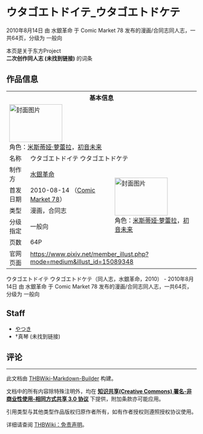 # ウタゴエトドイテ_ウタゴエトドケテ

<!-- source html: G:\repos\THBWiki-Markdown-Builder\THBWikiMarkdown\Temp\main\2\2e\ns0%3A%E3%82%A6%E3%82%BF%E3%82%B4%E3%82%A8%E3%83%88%E3%83%89%E3%82%A4%E3%83%86_%E3%82%A6%E3%82%BF%E3%82%B4%E3%82%A8%E3%83%88%E3%83%89%E3%82%B1%E3%83%86.html -->

2010年8月14日 由 水銀革命 于 Comic Market 78 发布的漫画/合同志同人志，一共64页，分级为 一般向

本页是关于东方Project  
 **二次创作同人志 (未找到链接)** 的词条
## 作品信息

<table><tbody><tr><th colspan="3">基本信息</th></tr><tr><td class="cover-artwork-mobile" colspan="2"><a href="./文件-ウタゴエトドイテ_ウタゴエトドケテ封面.jpg.md" class="image" title="封面图片"><img alt="封面图片" src="https://upload.thwiki.cc/thumb/5/5d/%E3%82%A6%E3%82%BF%E3%82%B4%E3%82%A8%E3%83%88%E3%83%89%E3%82%A4%E3%83%86_%E3%82%A6%E3%82%BF%E3%82%B4%E3%82%A8%E3%83%88%E3%83%89%E3%82%B1%E3%83%86%E5%B0%81%E9%9D%A2.jpg/140px-%E3%82%A6%E3%82%BF%E3%82%B4%E3%82%A8%E3%83%88%E3%83%89%E3%82%A4%E3%83%86_%E3%82%A6%E3%82%BF%E3%82%B4%E3%82%A8%E3%83%88%E3%83%89%E3%82%B1%E3%83%86%E5%B0%81%E9%9D%A2.jpg" decoding="async" loading="lazy" width="140" height="100" srcset="https://upload.thwiki.cc/thumb/5/5d/%E3%82%A6%E3%82%BF%E3%82%B4%E3%82%A8%E3%83%88%E3%83%89%E3%82%A4%E3%83%86_%E3%82%A6%E3%82%BF%E3%82%B4%E3%82%A8%E3%83%88%E3%83%89%E3%82%B1%E3%83%86%E5%B0%81%E9%9D%A2.jpg/210px-%E3%82%A6%E3%82%BF%E3%82%B4%E3%82%A8%E3%83%88%E3%83%89%E3%82%A4%E3%83%86_%E3%82%A6%E3%82%BF%E3%82%B4%E3%82%A8%E3%83%88%E3%83%89%E3%82%B1%E3%83%86%E5%B0%81%E9%9D%A2.jpg 1.5x, https://upload.thwiki.cc/thumb/5/5d/%E3%82%A6%E3%82%BF%E3%82%B4%E3%82%A8%E3%83%88%E3%83%89%E3%82%A4%E3%83%86_%E3%82%A6%E3%82%BF%E3%82%B4%E3%82%A8%E3%83%88%E3%83%89%E3%82%B1%E3%83%86%E5%B0%81%E9%9D%A2.jpg/280px-%E3%82%A6%E3%82%BF%E3%82%B4%E3%82%A8%E3%83%88%E3%83%89%E3%82%A4%E3%83%86_%E3%82%A6%E3%82%BF%E3%82%B4%E3%82%A8%E3%83%88%E3%83%89%E3%82%B1%E3%83%86%E5%B0%81%E9%9D%A2.jpg 2x" data-file-width="839" data-file-height="600"></a><div class="cover-char">角色：<a href="./米斯蒂娅·萝蕾拉.md" title="米斯蒂娅·萝蕾拉">米斯蒂娅·萝蕾拉</a>，<a href="/index.php?title=%E5%88%9D%E9%9F%B3%E6%9C%AA%E6%9D%A5&amp;action=edit&amp;redlink=1" class="new" title="初音未来（页面不存在）">初音未来</a></div></td>
</tr><tr><td class="label">名称</td><td colspan="2"> ウタゴエトドイテ ウタゴエトドケテ </td></tr><tr><td class="label">制作方</td><td><a href="./水銀革命.md" title="水銀革命">水銀革命</a></td><td class="cover-artwork" rowspan="5" style="min-width:140px;"><a href="./文件-ウタゴエトドイテ_ウタゴエトドケテ封面.jpg.md" class="image" title="封面图片"><img alt="封面图片" src="https://upload.thwiki.cc/thumb/5/5d/%E3%82%A6%E3%82%BF%E3%82%B4%E3%82%A8%E3%83%88%E3%83%89%E3%82%A4%E3%83%86_%E3%82%A6%E3%82%BF%E3%82%B4%E3%82%A8%E3%83%88%E3%83%89%E3%82%B1%E3%83%86%E5%B0%81%E9%9D%A2.jpg/140px-%E3%82%A6%E3%82%BF%E3%82%B4%E3%82%A8%E3%83%88%E3%83%89%E3%82%A4%E3%83%86_%E3%82%A6%E3%82%BF%E3%82%B4%E3%82%A8%E3%83%88%E3%83%89%E3%82%B1%E3%83%86%E5%B0%81%E9%9D%A2.jpg" decoding="async" loading="lazy" width="140" height="100" srcset="https://upload.thwiki.cc/thumb/5/5d/%E3%82%A6%E3%82%BF%E3%82%B4%E3%82%A8%E3%83%88%E3%83%89%E3%82%A4%E3%83%86_%E3%82%A6%E3%82%BF%E3%82%B4%E3%82%A8%E3%83%88%E3%83%89%E3%82%B1%E3%83%86%E5%B0%81%E9%9D%A2.jpg/210px-%E3%82%A6%E3%82%BF%E3%82%B4%E3%82%A8%E3%83%88%E3%83%89%E3%82%A4%E3%83%86_%E3%82%A6%E3%82%BF%E3%82%B4%E3%82%A8%E3%83%88%E3%83%89%E3%82%B1%E3%83%86%E5%B0%81%E9%9D%A2.jpg 1.5x, https://upload.thwiki.cc/thumb/5/5d/%E3%82%A6%E3%82%BF%E3%82%B4%E3%82%A8%E3%83%88%E3%83%89%E3%82%A4%E3%83%86_%E3%82%A6%E3%82%BF%E3%82%B4%E3%82%A8%E3%83%88%E3%83%89%E3%82%B1%E3%83%86%E5%B0%81%E9%9D%A2.jpg/280px-%E3%82%A6%E3%82%BF%E3%82%B4%E3%82%A8%E3%83%88%E3%83%89%E3%82%A4%E3%83%86_%E3%82%A6%E3%82%BF%E3%82%B4%E3%82%A8%E3%83%88%E3%83%89%E3%82%B1%E3%83%86%E5%B0%81%E9%9D%A2.jpg 2x" data-file-width="839" data-file-height="600"></a><div class="cover-char">角色：<a href="./米斯蒂娅·萝蕾拉.md" title="米斯蒂娅·萝蕾拉">米斯蒂娅·萝蕾拉</a>，<a href="/index.php?title=%E5%88%9D%E9%9F%B3%E6%9C%AA%E6%9D%A5&amp;action=edit&amp;redlink=1" class="new" title="初音未来（页面不存在）">初音未来</a></div></td>
</tr><tr><td class="label">首发日期</td><td>2010-08-14&#160;（<a href="/展会作品列表?e=Comic+Market%2378">Comic Market 78</a>）</td></tr><tr><td class="label">类型</td><td>漫画，合同志</td></tr><tr><td class="label">分级指定</td><td>一般向</td></tr><tr><td class="label">页数</td><td>64P</td></tr>
<tr><td class="label">官网页面</td><td colspan="2"><a rel="nofollow" class="external free" href="https://www.pixiv.net/member_illust.php?mode=medium&amp;illust_id=15089348">https://www.pixiv.net/member_illust.php?mode=medium&amp;illust_id=15089348</a></td></tr></tbody></table>

ウタゴエトドイテ ウタゴエトドケテ（同人志，水銀革命，2010） - 2010年8月14日 由 水銀革命 于 Comic Market 78 发布的漫画/合同志同人志，一共64页，分级为 一般向
## Staff
- [やつき](./やつき.md)
- †真琴 (未找到链接)

## 评论




---

此文档由 [THBWiki-Markdown-Builder](https://github.com/Delsin-Yu/THBWiki-Markdown-Builder) 构建。

文档中的所有内容除特殊注明外，均在 [**知识共享(Creative Commons) 署名-非商业性使用-相同方式共享 3.0 协议**](https://creativecommons.org/licenses/by-sa/3.0/deed.zh-hans) 下提供，附加条款亦可能应用。

引用类型与其他类型作品版权归原作者所有，如有作者授权则遵照授权协议使用。

详细请查阅 [THBWiki：免责声明](https://thbwiki.cc/THBWiki:%E5%85%8D%E8%B4%A3%E5%A3%B0%E6%98%8E)。

